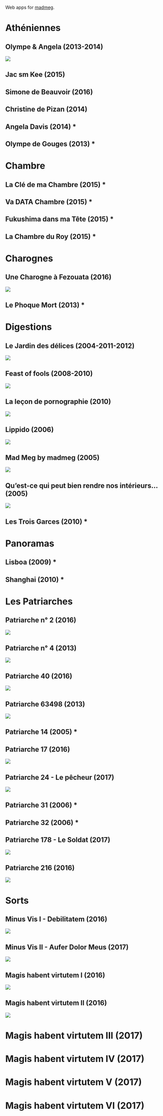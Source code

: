 Web apps for [madmeg](http://madmeg.org/).

# Athéniennes

## Olympe &amp; Angela (2013-2014)

[![](athena/vignette-1200x630.jpg)](http://madmeg.org/athena/)


## Jac sm Kee (2015)

<!-- [![](jacsmkee/vignette-1200x630.jpg)](http://madmeg.org/jacsmkee/) -->


## Simone de Beauvoir (2016)

<!-- [![](simone/vignette-1200x630.jpg)](http://madmeg.org/simone/) -->


## Christine de Pizan (2014)

<!-- [![](christine/vignette-1200x630.jpg)](http://madmeg.org/christine/) -->


## Angela Davis (2014) *

## Olympe de Gouges (2013) *

# Chambre

## La Clé de ma Chambre (2015) *

## Va DATA Chambre (2015) *

## Fukushima dans ma Tête (2015) *

## La Chambre du Roy (2015) *


# Charognes

## Une Charogne à Fezouata (2016)

[![](fezouata/vignette-1200x630.jpg)](http://madmeg.org/fezouata/)


## Le Phoque Mort (2013) *


# Digestions

## Le Jardin des délices (2004-2011-2012)

[![](delizie/vignette-1200x630.jpg)](http://madmeg.org/delizie/)


## Feast of fools (2008-2010)

[![](feastoffools/vignette-1200x630.jpg)](http://madmeg.org/feastoffools/)


## La leçon de pornographie (2010)

[![](lecon/vignette-1200x630.jpg)](http://madmeg.org/lecon/)


## Lippido (2006)

[![](lippido/vignette-1200x630.jpg)](http://madmeg.org/lippido/)


## Mad Meg by madmeg (2005)

[![](lenragee/vignette-1200x630.jpg)](http://madmeg.org/lenragee/)


## Qu’est-ce qui peut bien rendre nos intérieurs… (2005)

[![](epoux/vignette-1200x630.jpg)](http://madmeg.org/epoux/)


## Les Trois Garces (2010) *


# Panoramas

## Lisboa (2009) *

## Shanghai (2010) *


# Les Patriarches

## Patriarche n° 2 (2016)

[![](p2/vignette-1200x630.jpg)](http://madmeg.org/p2/)

## Patriarche n° 4 (2013)

[![](p4/vignette-1200x630.jpg)](http://madmeg.org/p4/)


## Patriarche 40 (2016)

[![](p40/vignette-1200x630.jpg)](http://madmeg.org/p40/)


## Patriarche 63498 (2013)

[![](p63498/vignette-1200x630.jpg)](http://madmeg.org/p63498/)

## Patriarche 14 (2005) *

## Patriarche 17 (2016)

[![](p17/vignette-1200x630.jpg)](http://madmeg.org/p17/)

## Patriarche 24 - Le pêcheur (2017)

[![](p24/vignette-1200x630.jpg)](http://madmeg.org/p24/)

## Patriarche 31 (2006) *

## Patriarche 32 (2006) *

## Patriarche 178 - Le Soldat (2017)

[![](p178/vignette-1200x630.jpg)](http://madmeg.org/p178/)


## Patriarche 216 (2016)

[![](p216/vignette-1200x630.jpg)](http://madmeg.org/p216/)

# Sorts

## Minus Vis I - Debilitatem (2016)
[![](ma1/vignette-1200x630.jpg)](http://madmeg.org/ma1/)

## Minus Vis II - Aufer Dolor Meus (2017)
[![](ma2/vignette-1200x630.jpg)](http://madmeg.org/ma2/)

## Magis habent virtutem I (2016)
[![](mb1/vignette-1200x630.jpg)](http://madmeg.org/mb1/)

## Magis habent virtutem II (2016)
[![](mb2/vignette-1200x630.jpg)](http://madmeg.org/mb2/)

# Magis habent virtutem III (2017)
<!-- [![](mb3/vignette-1200x630.jpg)](http://madmeg.org/mb3/) -->

# Magis habent virtutem IV (2017)
<!-- [![](mb4/vignette-1200x630.jpg)](http://madmeg.org/mb4/) -->

# Magis habent virtutem V (2017)
<!-- [![](mb5/vignette-1200x630.jpg)](http://madmeg.org/mb5/) -->

# Magis habent virtutem VI (2017)
<!-- [![](mb6/vignette-1200x630.jpg)](http://madmeg.org/mb6/) -->

